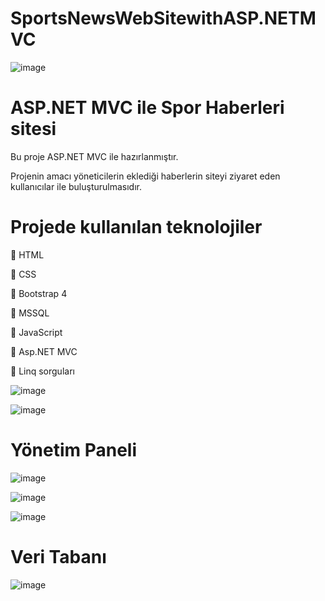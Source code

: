 # SportsNewsWebSitewithASP.NETMVC

![image](https://user-images.githubusercontent.com/56643124/83140228-68456a00-a0f6-11ea-8328-131319f49adc.png)

# ASP.NET MVC ile Spor Haberleri sitesi

Bu proje ASP.NET MVC ile hazırlanmıştır.

Projenin amacı yöneticilerin eklediği haberlerin siteyi ziyaret eden kullanıcılar ile buluşturulmasıdır.

# Projede kullanılan teknolojiler

	HTML

	CSS

	Bootstrap 4

	MSSQL

	JavaScript 

	Asp.NET MVC

	Linq sorguları


![image](https://user-images.githubusercontent.com/56643124/83140149-43e98d80-a0f6-11ea-91ec-58e957471055.png)


![image](https://user-images.githubusercontent.com/56643124/83140371-a478ca80-a0f6-11ea-8201-c2015ff26290.png)

# Yönetim Paneli 

![image](https://user-images.githubusercontent.com/56643124/83140312-8e6b0a00-a0f6-11ea-95a7-ba145e3963aa.png)

![image](https://user-images.githubusercontent.com/56643124/83140336-95921800-a0f6-11ea-8a9a-c0d0ef1e09d0.png)

![image](https://user-images.githubusercontent.com/56643124/83140353-9aef6280-a0f6-11ea-9da5-15a5e4c64f19.png)

# Veri Tabanı 

![image](https://user-images.githubusercontent.com/56643124/83140419-b9555e00-a0f6-11ea-995c-15bca623e3ff.png)


